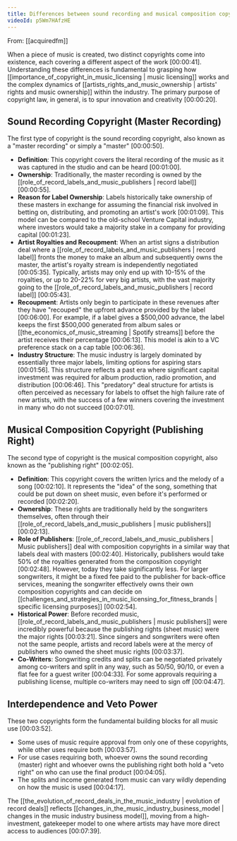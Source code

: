 ```yaml
---
title: Differences between sound recording and musical composition copyrights
videoId: p5Wm7HAfzHE
---
```


From: [[acquiredfm]] <br/> 

When a piece of music is created, two distinct copyrights come into existence, each covering a different aspect of the work <a class="yt-timestamp" data-t="00:00:41">[00:00:41]</a>. Understanding these differences is fundamental to grasping how [[importance_of_copyright_in_music_licensing | music licensing]] works and the complex dynamics of [[artists_rights_and_music_ownership | artists' rights and music ownership]] within the industry. The primary purpose of copyright law, in general, is to spur innovation and creativity <a class="yt-timestamp" data-t="00:00:20">[00:00:20]</a>.

## Sound Recording Copyright (Master Recording)

The first type of copyright is the sound recording copyright, also known as a "master recording" or simply a "master" <a class="yt-timestamp" data-t="00:00:50">[00:00:50]</a>.

*   **Definition**: This copyright covers the literal recording of the music as it was captured in the studio and can be heard <a class="yt-timestamp" data-t="00:01:00">[00:01:00]</a>.
*   **Ownership**: Traditionally, the master recording is owned by the [[role_of_record_labels_and_music_publishers | record label]] <a class="yt-timestamp" data-t="00:00:55">[00:00:55]</a>.
*   **Reason for Label Ownership**: Labels historically take ownership of these masters in exchange for assuming the financial risk involved in betting on, distributing, and promoting an artist's work <a class="yt-timestamp" data-t="00:01:09">[00:01:09]</a>. This model can be compared to the old-school Venture Capital industry, where investors would take a majority stake in a company for providing capital <a class="yt-timestamp" data-t="00:01:23">[00:01:23]</a>.
*   **Artist Royalties and Recoupment**: When an artist signs a distribution deal where a [[role_of_record_labels_and_music_publishers | record label]] fronts the money to make an album and subsequently owns the master, the artist's royalty stream is independently negotiated <a class="yt-timestamp" data-t="00:05:35">[00:05:35]</a>. Typically, artists may only end up with 10-15% of the royalties, or up to 20-22% for very big artists, with the vast majority going to the [[role_of_record_labels_and_music_publishers | record label]] <a class="yt-timestamp" data-t="00:05:43">[00:05:43]</a>.
*   **Recoupment**: Artists only begin to participate in these revenues after they have "recouped" the upfront advance provided by the label <a class="yt-timestamp" data-t="00:06:00">[00:06:00]</a>. For example, if a label gives a $500,000 advance, the label keeps the first $500,000 generated from album sales or [[the_economics_of_music_streaming | Spotify streams]] before the artist receives their percentage <a class="yt-timestamp" data-t="00:06:13">[00:06:13]</a>. This model is akin to a VC preference stack on a cap table <a class="yt-timestamp" data-t="00:06:36">[00:06:36]</a>.
*   **Industry Structure**: The music industry is largely dominated by essentially three major labels, limiting options for aspiring stars <a class="yt-timestamp" data-t="00:01:56">[00:01:56]</a>. This structure reflects a past era where significant capital investment was required for album production, radio promotion, and distribution <a class="yt-timestamp" data-t="00:06:46">[00:06:46]</a>. This "predatory" deal structure for artists is often perceived as necessary for labels to offset the high failure rate of new artists, with the success of a few winners covering the investment in many who do not succeed <a class="yt-timestamp" data-t="00:07:01">[00:07:01]</a>.

## Musical Composition Copyright (Publishing Right)

The second type of copyright is the musical composition copyright, also known as the "publishing right" <a class="yt-timestamp" data-t="00:02:05">[00:02:05]</a>.

*   **Definition**: This copyright covers the written lyrics and the melody of a song <a class="yt-timestamp" data-t="00:02:10">[00:02:10]</a>. It represents the "idea" of the song, something that could be put down on sheet music, even before it's performed or recorded <a class="yt-timestamp" data-t="00:02:20">[00:02:20]</a>.
*   **Ownership**: These rights are traditionally held by the songwriters themselves, often through their [[role_of_record_labels_and_music_publishers | music publishers]] <a class="yt-timestamp" data-t="00:02:13">[00:02:13]</a>.
*   **Role of Publishers**: [[role_of_record_labels_and_music_publishers | Music publishers]] deal with composition copyrights in a similar way that labels deal with masters <a class="yt-timestamp" data-t="00:02:40">[00:02:40]</a>. Historically, publishers would take 50% of the royalties generated from the composition copyright <a class="yt-timestamp" data-t="00:02:48">[00:02:48]</a>. However, today they take significantly less. For larger songwriters, it might be a fixed fee paid to the publisher for back-office services, meaning the songwriter effectively owns their own composition copyrights and can decide on [[challenges_and_strategies_in_music_licensing_for_fitness_brands | specific licensing purposes]] <a class="yt-timestamp" data-t="00:02:54">[00:02:54]</a>.
*   **Historical Power**: Before recorded music, [[role_of_record_labels_and_music_publishers | music publishers]] were incredibly powerful because the publishing rights (sheet music) were the major rights <a class="yt-timestamp" data-t="00:03:21">[00:03:21]</a>. Since singers and songwriters were often not the same people, artists and record labels were at the mercy of publishers who owned the sheet music rights <a class="yt-timestamp" data-t="00:03:37">[00:03:37]</a>.
*   **Co-Writers**: Songwriting credits and splits can be negotiated privately among co-writers and split in any way, such as 50/50, 90/10, or even a flat fee for a guest writer <a class="yt-timestamp" data-t="00:04:33">[00:04:33]</a>. For some approvals requiring a publishing license, multiple co-writers may need to sign off <a class="yt-timestamp" data-t="00:04:47">[00:04:47]</a>.

## Interdependence and Veto Power

These two copyrights form the fundamental building blocks for all music use <a class="yt-timestamp" data-t="00:03:52">[00:03:52]</a>.
*   Some uses of music require approval from only one of these copyrights, while other uses require both <a class="yt-timestamp" data-t="00:03:57">[00:03:57]</a>.
*   For use cases requiring both, whoever owns the sound recording (master) right and whoever owns the publishing right both hold a "veto right" on who can use the final product <a class="yt-timestamp" data-t="00:04:05">[00:04:05]</a>.
*   The splits and income generated from music can vary wildly depending on how the music is used <a class="yt-timestamp" data-t="00:04:17">[00:04:17]</a>.

The [[the_evolution_of_record_deals_in_the_music_industry | evolution of record deals]] reflects [[changes_in_the_music_industry_business_model | changes in the music industry business model]], moving from a high-investment, gatekeeper model to one where artists may have more direct access to audiences <a class="yt-timestamp" data-t="00:07:39">[00:07:39]</a>.